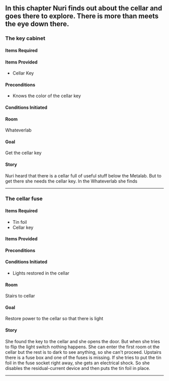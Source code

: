 ## In this chapter Nuri finds out about the cellar and goes there to explore. There is more than meets the eye down there.

### The key cabinet

#### Items Required

#### Items Provided
* Cellar Key

#### Preconditions
* Knows the color of the cellar key

#### Conditions Initiated

#### Room
Whateverlab

#### Goal
Get the cellar key

#### Story
Nuri heard that there is a cellar full of useful stuff below the Metalab. But to get there she needs the cellar key. In the Whateverlab she finds

------------------

### The cellar fuse
#### Items Required
* Tin foil
* Cellar key

#### Items Provided

#### Preconditions

#### Conditions Initiated
* Lights restored in the cellar

#### Room
Stairs to cellar

#### Goal
Restore power to the cellar so that there is light

#### Story
She found the key to the cellar and she opens the door. But when she tries to flip the light switch nothing happens. She can enter the first room ot the cellar but the rest is to dark to see anything, so she can't proceed.
Upstairs there is a fuse box and one of the fuses is missing. If she tries to put the tin foil in the fuse socket right away, she gets an electrical shock. So she disables the residual-current device and then puts the tin foil in place.

------------------
